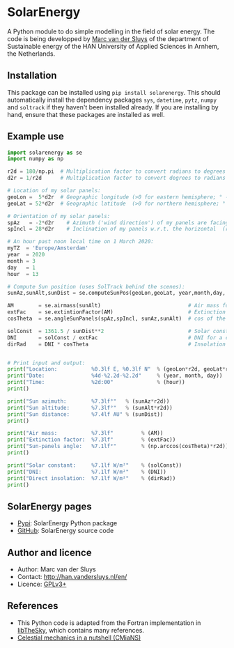 # SolarEnergy #

A Python module to do simple modelling in the field of solar energy.  The code is being developped by [Marc
van der Sluys](http://han.vandersluys.nl/en/) of the department of Sustainable energy of the HAN University of
Applied Sciences in Arnhem, the Netherlands.


## Installation ##

This package can be installed using `pip install solarenergy`.  This should automatically install the dependency
packages `sys`, `datetime`, `pytz`, `numpy` and `soltrack` if they haven't been installed already.
If you are installing by hand, ensure that these packages are installed as well.


## Example use ##

```python
import solarenergy as se
import numpy as np

r2d = 180/np.pi  # Multiplication factor to convert radians to degrees
d2r = 1/r2d      # Multiplication factor to convert degrees to radians

# Location of my solar panels:
geoLon =  5*d2r  # Geographic longitude (>0 for eastern hemisphere; ° -> rad)
geoLat = 52*d2r  # Geographic latitude  (>0 for northern hemisphere; ° -> rad)

# Orientation of my solar panels:
spAz   = -2*d2r    # Azimuth ('wind direction') of my panels are facing.  Note: South=0, W=90° (pi/2 rad) in the northern hemisphere!  (rad)
spIncl = 28*d2r    # Inclination of my panels w.r.t. the horizontal  (rad)

# An hour past noon local time on 1 March 2020:
myTZ  = 'Europe/Amsterdam'
year  = 2020
month = 3
day   = 1
hour  = 13

# Compute Sun position (uses SolTrack behind the scenes):
sunAz,sunAlt,sunDist = se.computeSunPos(geoLon,geoLat, year,month,day, hour, timezone=myTZ)

AM        = se.airmass(sunAlt)                            # Air mass for this Sun altitude
extFac    = se.extintionFactor(AM)                        # Extinction factor at sea level for this airmass
cosTheta  = se.angleSunPanels(spAz,spIncl, sunAz,sunAlt)  # cos of the angle with which Sun hits my panels

solConst  = 1361.5 / sunDist**2                           # Solar constant, scaled with solar distance
DNI       = solConst / extFac                             # DNI for a clear sky
dirRad    = DNI * cosTheta                                # Insolation of direct sunlight on my panels


# Print input and output:
print("Location:           %0.3lf E, %0.3lf N"  % (geoLon*r2d, geoLat*r2d))
print("Date:               %4d-%2.2d-%2.2d"     % (year, month, day))
print("Time:               %2d:00"              % (hour))
print()

print("Sun azimuth:        %7.3lf°"   % (sunAz*r2d))
print("Sun altitude:       %7.3lf°"   % (sunAlt*r2d))
print("Sun distance:       %7.4lf AU" % (sunDist))
print()

print("Air mass:           %7.3lf"         % (AM))
print("Extinction factor:  %7.3lf"         % (extFac))
print("Sun-panels angle:   %7.1lf°"        % (np.arccos(cosTheta)*r2d))
print()

print("Solar constant:     %7.1lf W/m²"    % (solConst))
print("DNI:                %7.1lf W/m²"    % (DNI))
print("Direct insolation:  %7.1lf W/m²"    % (dirRad))
print()
```

## SolarEnergy pages ##

* [Pypi](https://pypi.org/project/solarenergy/): SolarEnergy Python package
* [GitHub](https://github.com/MarcvdSluys/SolarEnergy): SolarEnergy source code


## Author and licence ##

* Author: Marc van der Sluys
* Contact: http://han.vandersluys.nl/en/
* Licence: [GPLv3+](https://www.gnu.org/licenses/gpl.html)


## References ##

* This Python code is adapted from the Fortran implementation in
  [libTheSky](http://libthesky.sourceforge.net/), which contains many references.
* [Celestial mechanics in a nutshell (CMiaNS)](https://cmians.sourceforge.io/)
